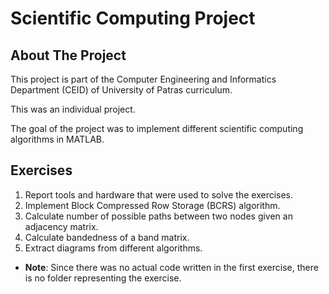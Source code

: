 # Scientific Computing Project

## About The Project

This project is part of the Computer Engineering and Informatics Department (CEID) of University of Patras curriculum.

This was an individual project.

The goal of the project was to implement different scientific computing algorithms in MATLAB.

## Exercises

1. Report tools and hardware that were used to solve the exercises.
2. Implement Block Compressed Row Storage (BCRS) algorithm.
3. Calculate number of possible paths between two nodes given an adjacency matrix.
4. Calculate bandedness of a band matrix.
5. Extract diagrams from different algorithms.

* **Note**: Since there was no actual code written in the first exercise, there is no folder representing the exercise.
